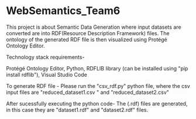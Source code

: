 # WebSemantics_Team6

This project is about Semantic Data Generation where input datasets are converted are into RDF(Resource Description Framework) files. The ontology of the generated RDF file is then visualized using Protégé Ontology Editor.

Technology stack requirements- 

Protégé Ontology Editor,
Python,
RDFLIB library (can be installed using "pip install rdflib"),
Visual Studio Code

To generate RDF file - Please run the "csv_rdf.py" python file, where the csv input files are "reduced_dataset1.csv " and "reduced_dataset2.csv"

After sucessfully executing the python code- The (.rdf) files are generated, in this case they are  "dataset1.rdf" and "dataset2.rdf" files.
